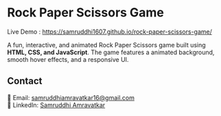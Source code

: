 #  Rock Paper Scissors Game
Live Demo :  https://samruddhi1607.github.io/rock-paper-scissors-game/

A fun, interactive, and animated Rock Paper Scissors game built using **HTML, CSS, and JavaScript**. 
The game features a animated background, smooth hover effects, and a responsive UI.

##  Contact

📧 Email: [samruddhiamravatkar16@gmail.com](mailto:samruddhiamravatkar16@gmail.com)  
🔗 LinkedIn: [Samruddhi Amravatkar](https://www.linkedin.com/in/samruddhi-amravatkar-304918268/)

